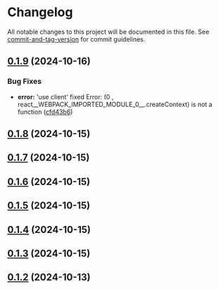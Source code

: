 # Changelog

All notable changes to this project will be documented in this file. See [commit-and-tag-version](https://github.com/absolute-version/commit-and-tag-version) for commit guidelines.

## [0.1.9](https://github.com/Farhang-Osman/typesense-search-app/compare/v0.1.8...v0.1.9) (2024-10-16)


### Bug Fixes

* **error:** 'use client' fixed Error: (0 , react__WEBPACK_IMPORTED_MODULE_0__.createContext) is not a function ([cfd43b6](https://github.com/Farhang-Osman/typesense-search-app/commit/cfd43b64ad6706e712feadb345704ac1df6f2817))

## [0.1.8](https://github.com/Farhang-Osman/typesense-search-app/compare/v0.1.7...v0.1.8) (2024-10-15)

## [0.1.7](https://github.com/Farhang-Osman/typesense-search-app/compare/v0.1.6...v0.1.7) (2024-10-15)

## [0.1.6](https://github.com/Farhang-Osman/typesense-search-app/compare/v0.1.5...v0.1.6) (2024-10-15)

## [0.1.5](https://github.com/Farhang-Osman/typesense-search-app/compare/v0.1.4...v0.1.5) (2024-10-15)

## [0.1.4](https://github.com/Farhang-Osman/typesense-search-app/compare/v0.1.3...v0.1.4) (2024-10-15)

## [0.1.3](https://github.com/Farhang-Osman/typesense-search-app/compare/v0.1.2...v0.1.3) (2024-10-15)

## [0.1.2](https://github.com/Farhang-Osman/typesense-search-app/compare/v0.1.1...v0.1.2) (2024-10-13)
